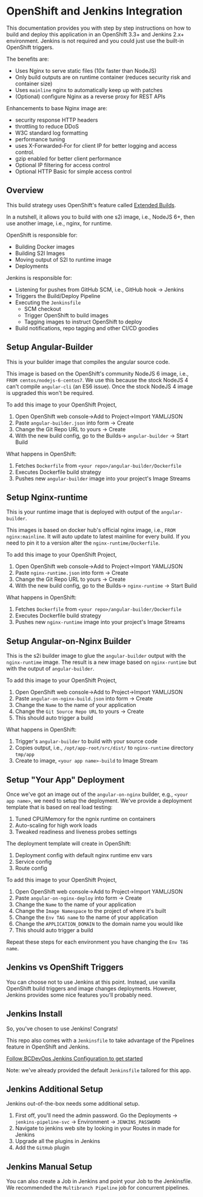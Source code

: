 # OpenShift and Jenkins Integration
This documentation provides you with step by step instructions on how to build and deploy this 
application in an OpenShift 3.3+ and Jenkins 2.x+ environment.  Jenkins is not required and you could 
just use the built-in OpenShift triggers.

The benefits are:

- Uses Nginx to serve static files (10x faster than NodeJS)
- Only build outputs are on runtime container (reduces security risk and container size)
- Uses `mainline` nginx to automatically keep up with patches
- (Optional) configure Nginx as a reverse proxy for REST APIs

Enhancements to base Nginx image are:

- security response HTTP headers
- throttling to reduce DDoS
- W3C standard log formatting
- performance tuning
- uses X-Forwarded-For for client IP for better logging and access control.
- gzip enabled for better client performance
- Optional IP filtering for access control
- Optional HTTP Basic for simple access control 

## Overview

This build strategy uses OpenShift's feature called [Extended Builds](https://docs.openshift.com/container-platform/3.3/dev_guide/builds.html#extended-builds).

In a nutshell, it allows you to build with one s2i image, i.e., NodeJS 6+, then use another image, i.e., nginx, for runtime.

OpenShift is responsible for:
- Building Docker images
- Building S2I Images
- Moving output of S2I to runtime image
- Deployments

Jenkins is responsible for:
- Listening for pushes from GitHub SCM, i.e., GitHub hook -> Jenkins
- Triggers the Build/Deploy Pipeline
- Executing the `Jenkinsfile`
  - SCM checkout
  - Trigger OpenShift to build images
  - Tagging images to instruct OpenShift to deploy
- Build notifications, repo tagging and other CI/CD goodies

## Setup Angular-Builder

This is your builder image that compiles the angular source code.

This image is based on the OpenShift's community NodeJS 6 image, i.e., `FROM centos/nodejs-6-centos7`.
We use this because the stock NodeJS 4 can't compile `angular-cli` (an ES6 issue).  Once the stock NodeJS 4 image
is upgraded this won't be required.

To add this image to your OpenShift Project,
1. Open OpenShift web console->Add to Project->Import YAML/JSON
1. Paste `angular-builder.json` into form -> Create
1. Change the Git Repo URL to yours -> Create
1. With the new build config, go to the Builds-> `angular-builder` -> Start Build

What happens in OpenShift:
1. Fetches `Dockerfile` from `<your repo>/angular-builder/Dockerfile`
1. Executes Dockerfile build strategy
1. Pushes new `angular-builder` image into your project's Image Streams

## Setup Nginx-runtime

This is your runtime image that is deployed with output of the `angular-builder`.

This images is based on docker hub's official nginx image, i.e., `FROM nginx:mainline`.  It will auto
update to latest mainline for every build.  If you need to pin it to a version alter the `nginx-runtime/Dockerfile`.
  
To add this image to your OpenShift Project,
1. Open OpenShift web console->Add to Project->Import YAML/JSON
1. Paste `nginx-runtime.json` into form -> Create
1. Change the Git Repo URL to yours -> Create
1. With the new build config, go to the Builds-> `nginx-runtime` -> Start Build

What happens in OpenShift:
1. Fetches `Dockerfile` from `<your repo>/angular-builder/Dockerfile`
1. Executes Dockerfile build strategy
1. Pushes new `nginx-runtime` image into your project's Image Streams

## Setup Angular-on-Nginx Builder

This is the s2i builder image to glue the `angular-builder` output with the `nginx-runtime` image.  The result is a
new image based on `nginx-runtime` but with the output of `angular-builder`.

To add this image to your OpenShift Project,
1. Open OpenShift web console->Add to Project->Import YAML/JSON
1. Paste `angular-on-nginx-build.json` into form -> Create
1. Change the `Name` to the name of your application
1. Change the `Git Source Repo URL` to yours -> Create
1. This should auto trigger a build

What happens in OpenShift:
1. Trigger's `angular-builder` to build with your source code
1. Copies output, i.e., `/opt/app-root/src/dist/` to `nginx-runtime` directory `tmp/app`
1. Create to image, `<your app name>-build` to Image Stream

## Setup "Your App" Deployment

Once we've got an image out of the `angular-on-nginx` builder, e.g., `<your app name>`, we
need to setup the deployment.  We've provide a deployment template that is based on real load testing:
1. Tuned CPU/Memory for the ngnix runtime on containers
1. Auto-scaling for high work loads
1. Tweaked readiness and liveness probes settings

The deployment template will create in OpenShift:
1. Deployment config with default nginx runtime env vars
1. Service config
1. Route config

To add this image to your OpenShift Project,
1. Open OpenShift web console->Add to Project->Import YAML/JSON
1. Paste `angular-on-nginx-deploy` into form -> Create
1. Change the `Name` to the name of your application
1. Change the `Image Namespace` to the project of where it's built
1. Change the `Env TAG name` to the name of your application
1. Change the `APPLICATION_DOMAIN` to the domain name you would like
1. This should auto trigger a build

Repeat these steps for each environment you have changing the `Env TAG name`.

## Jenkins vs OpenShift Triggers

You can choose not to use Jenkins at this point.  Instead, use vanilla OpenShift build triggers and image
changes deployments.  However, Jenkins provides some nice features you'll probably need.

## Jenkins Install

So, you've chosen to use Jenkins!  Congrats!
  
This repo also comes with a `Jenkinsfile` to take advantage of the Pipelines feature in OpenShift and Jenkins.

[Follow BCDevOps Jenkins Configuration to get started](https://github.com/BCDevOps/issues-and-solutions/wiki/Jenkins-Configuration)

Note: we've already provided the default `Jenkinsfile` tailored for this app.

## Jenkins Additional Setup

Jenkins out-of-the-box needs some additional setup.  

1. First off, you'll need the admin password.  Go the Deployments -> `jenkins-pipeline-svc` -> Environment -> `JENKINS_PASSWORD`
1. Navigate to jenkins web site by looking in your Routes in made for Jenkins
1. Upgrade all the plugins in Jenkins
1. Add the `GitHub` plugin

## Jenkins Manual Setup

You can also create a Job in Jenkins and point your Job to the Jenkinsfile.  We recommended the `Multibranch Pipeline` job for concurrent pipelines. 


